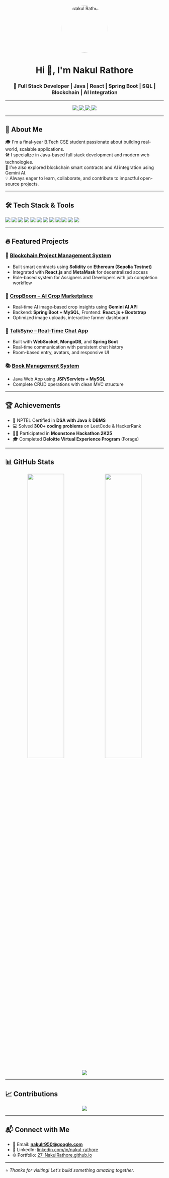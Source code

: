 <!-- Profile Header -->
<p align="center">
  <img src="https://avatars.githubusercontent.com/u/177323305?v=4" width="150" style="border-radius:50%;" alt="Nakul Rathore"/>
</p>

<h1 align="center">Hi 👋, I'm Nakul Rathore</h1>
<h3 align="center">🚀 Full Stack Developer | Java | React | Spring Boot | SQL | Blockchain | AI Integration</h3>

---

<!-- Socials and Contact -->
<p align="center">
  <a href="https://github.com/27-NakulRathore">
    <img src="https://img.shields.io/github/followers/27-NakulRathore?label=Follow&style=social" />
  </a>
  <a href="https://www.linkedin.com/in/nakul-rathore-86699b295/">
    <img src="https://img.shields.io/badge/LinkedIn-blue?logo=linkedin&logoColor=white&style=for-the-badge" />
  </a>
  <a href="mailto:nakulr950@google.com">
    <img src="https://img.shields.io/badge/Email-Mail Me-red?style=for-the-badge" />
  </a>
  <a href="https://27-nakulrathore.github.io/Portfolio---Latest/#portfolio">
    <img src="https://img.shields.io/badge/Visit-Portfolio-green?style=for-the-badge" />
  </a>
</p>

---

<!-- About Me -->
## 🧠 About Me

🎓 I'm a final-year B.Tech CSE student passionate about building real-world, scalable applications.  
🛠 I specialize in Java-based full stack development and modern web technologies.  
🤖 I’ve also explored blockchain smart contracts and AI integration using Gemini AI.  
💡 Always eager to learn, collaborate, and contribute to impactful open-source projects.

---

<!-- Skills -->
## 🛠️ Tech Stack & Tools

<p>
  <img src="https://img.shields.io/badge/Java-ED8B00?style=for-the-badge&logo=java&logoColor=white"/>
  <img src="https://img.shields.io/badge/SpringBoot-6DB33F?style=for-the-badge&logo=spring&logoColor=white"/>
  <img src="https://img.shields.io/badge/React-20232a?style=for-the-badge&logo=react&logoColor=61dafb"/>
  <img src="https://img.shields.io/badge/MySQL-005C84?style=for-the-badge&logo=mysql&logoColor=white"/>
  <img src="https://img.shields.io/badge/PostgreSQL-316192?style=for-the-badge&logo=postgresql&logoColor=white"/>
  <img src="https://img.shields.io/badge/MongoDB-4EA94B?style=for-the-badge&logo=mongodb&logoColor=white"/>
  <img src="https://img.shields.io/badge/HTML-E34F26?style=for-the-badge&logo=html5&logoColor=white"/>
  <img src="https://img.shields.io/badge/CSS-1572B6?style=for-the-badge&logo=css3&logoColor=white"/>
  <img src="https://img.shields.io/badge/JavaScript-f7df1e?style=for-the-badge&logo=javascript&logoColor=black"/>
  <img src="https://img.shields.io/badge/Git-F05032?style=for-the-badge&logo=git&logoColor=white"/>
  <img src="https://img.shields.io/badge/Gemini AI-4285F4?style=for-the-badge&logo=google&logoColor=white"/>
  <img src="https://img.shields.io/badge/Solidity-363636?style=for-the-badge&logo=solidity&logoColor=white"/>
</p>

---

<!-- Projects -->
## 🔥 Featured Projects

### 🚀 [Blockchain Project Management System](https://github.com/27-NakulRathore/JobAssigner-Blockchain.git)
- Built smart contracts using **Solidity** on **Ethereum (Sepolia Testnet)**
- Integrated with **React.js** and **MetaMask** for decentralized access
- Role-based system for Assigners and Developers with job completion workflow

### 🌾 [CropBoom – AI Crop Marketplace](https://github.com/sharmmohit/Online_farmer_Crop_Marketplace)
- Real-time AI image-based crop insights using **Gemini AI API**
- Backend: **Spring Boot + MySQL**, Frontend: **React.js + Bootstrap**
- Optimized image uploads, interactive farmer dashboard

### 💬 [TalkSync – Real-Time Chat App](https://github.com/27-NakulRathore?tab=repositories)
- Built with **WebSocket**, **MongoDB**, and **Spring Boot**
- Real-time communication with persistent chat history
- Room-based entry, avatars, and responsive UI

### 📚 [Book Management System](https://github.com/27-NakulRathore?tab=repositories)
- Java Web App using **JSP/Servlets + MySQL**
- Complete CRUD operations with clean MVC structure

---

<!-- Achievements -->
## 🏆 Achievements

- 🏅 NPTEL Certified in **DSA with Java** & **DBMS**
- 💻 Solved **300+ coding problems** on LeetCode & HackerRank
- 👨‍💻 Participated in **Moonstone Hackathon 2K25**
- 🎓 Completed **Deloitte Virtual Experience Program** (Forage)

---

<!-- GitHub Stats -->
## 📊 GitHub Stats

<p align="center">
  <img src="https://github-readme-stats.vercel.app/api?username=27-NakulRathore&show_icons=true&theme=radical" width="48%" />
  <img src="https://github-readme-streak-stats.herokuapp.com?user=27-NakulRathore&theme=radical" width="48%" />
</p>

<p align="center">
  <img src="https://github-profile-trophy.vercel.app/?username=27-NakulRathore&theme=gruvbox" />
</p>

---

<!-- Contribution Graph -->
## 📈 Contributions

<p align="center">
  <img src="https://github-readme-activity-graph.vercel.app/graph?username=27-NakulRathore&theme=rogue" />
</p>

---

<!-- Contact -->
## 📬 Connect with Me

- 📧 Email: **nakulr950@google.com**  
- 💼 LinkedIn: [linkedin.com/in/nakul-rathore](https://www.linkedin.com/in/nakul-rathore-86699b295)  
- 🌐 Portfolio: [27-NakulRathore.github.io](https://27-nakulrathore.github.io/Portfolio---Latest/#portfolio)

---

⭐️ *Thanks for visiting! Let's build something amazing together.*

